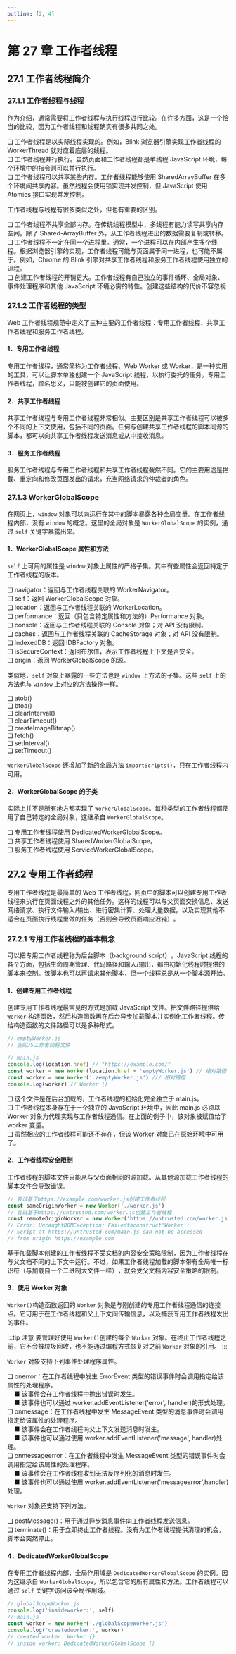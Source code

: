 ```yaml
---
outline: [2, 4]
---
```


# 第 27 章 工作者线程

## 27.1 工作者线程简介

### 27.1.1 工作者线程与线程

作为介绍，通常需要将工作者线程与执行线程进行比较。在许多方面，这是一个恰当的比较，因为工作者线程和线程确实有很多共同之处。

❑ 工作者线程是以实际线程实现的。例如，Blink 浏览器引擎实现工作者线程的 WorkerThread 就对应着底层的线程。<br />
❑ 工作者线程并行执行。虽然页面和工作者线程都是单线程 JavaScript 环境，每个环境中的指令则可以并行执行。<br />
❑ 工作者线程可以共享某些内存。工作者线程能够使用 SharedArrayBuffer 在多个环境间共享内容。虽然线程会使用锁实现并发控制，但 JavaScript 使用 Atomics 接口实现并发控制。

工作者线程与线程有很多类似之处，但也有重要的区别。

❑ 工作者线程不共享全部内存。在传统线程模型中，多线程有能力读写共享内存空间。除了 Shared-ArrayBuffer 外，从工作者线程进出的数据需要复制或转移。<br />
❑ 工作者线程不一定在同一个进程里。通常，一个进程可以在内部产生多个线程。根据浏览器引擎的实现，工作者线程可能与页面属于同一进程，也可能不属于。例如，Chrome 的 Blink 引擎对共享工作者线程和服务工作者线程使用独立的进程。<br />
❑ 创建工作者线程的开销更大。工作者线程有自己独立的事件循环、全局对象、事件处理程序和其他 JavaScript 环境必需的特性。创建这些结构的代价不容忽视

### 27.1.2 工作者线程的类型

Web 工作者线程规范中定义了三种主要的工作者线程：专用工作者线程、共享工作者线程和服务工作者线程。

#### 1．专用工作者线程

专用工作者线程，通常简称为工作者线程、Web Worker 或 Worker，是一种实用的工具，可以让脚本单独创建一个 JavaScript 线程，以执行委托的任务。专用工作者线程，顾名思义，只能被创建它的页面使用。

#### 2．共享工作者线程

共享工作者线程与专用工作者线程非常相似。主要区别是共享工作者线程可以被多个不同的上下文使用，包括不同的页面。任何与创建共享工作者线程的脚本同源的脚本，都可以向共享工作者线程发送消息或从中接收消息。

#### 3．服务工作者线程

服务工作者线程与专用工作者线程和共享工作者线程截然不同。它的主要用途是拦截、重定向和修改页面发出的请求，充当网络请求的仲裁者的角色。

### 27.1.3 WorkerGlobalScope

在网页上，`window` 对象可以向运行在其中的脚本暴露各种全局变量。在工作者线程内部，没有 `window` 的概念。这里的全局对象是 `WorkerGlobalScope` 的实例，通过 `self` 关键字暴露出来。

#### 1．WorkerGlobalScope 属性和方法

`self` 上可用的属性是 `window` 对象上属性的严格子集。其中有些属性会返回特定于工作者线程的版本。

❑ navigator：返回与工作者线程关联的 WorkerNavigator。<br />
❑ self：返回 WorkerGlobalScope 对象。<br />
❑ location：返回与工作者线程关联的 WorkerLocation。<br />
❑ performance：返回（只包含特定属性和方法的）Performance 对象。<br />
❑ console：返回与工作者线程关联的 Console 对象；对 API 没有限制。<br />
❑ caches：返回与工作者线程关联的 CacheStorage 对象；对 API 没有限制。<br />
❑ indexedDB：返回 IDBFactory 对象。<br />
❑ isSecureContext：返回布尔值，表示工作者线程上下文是否安全。<br />
❑ origin：返回 WorkerGlobalScope 的源。

类似地，`self` 对象上暴露的一些方法也是 `window` 上方法的子集。这些 `self` 上的方法也与 `window` 上对应的方法操作一样。

❑ atob()<br />
❑ btoa()<br />
❑ clearInterval()<br />
❑ clearTimeout()<br />
❑ createImageBitmap()<br />
❑ fetch()<br />
❑ setInterval()<br />
❑ setTimeout()

`WorkerGlobalScope` 还增加了新的全局方法 `importScripts()`，只在工作者线程内可用。

#### 2．WorkerGlobalScope 的子类

实际上并不是所有地方都实现了 `WorkerGlobalScope`。每种类型的工作者线程都使用了自己特定的全局对象，这继承自 `WorkerGlobalScope`。

❑ 专用工作者线程使用 DedicatedWorkerGlobalScope。<br />
❑ 共享工作者线程使用 SharedWorkerGlobalScope。<br />
❑ 服务工作者线程使用 ServiceWorkerGlobalScope。

## 27.2 专用工作者线程

专用工作者线程是最简单的 Web 工作者线程，网页中的脚本可以创建专用工作者线程来执行在页面线程之外的其他任务。这样的线程可以与父页面交换信息、发送网络请求、执行文件输入/输出、进行密集计算、处理大量数据，以及实现其他不适合在页面执行线程里做的任务（否则会导致页面响应迟钝）​。

### 27.2.1 专用工作者线程的基本概念

可以把专用工作者线程称为后台脚本（background script）​。JavaScript 线程的各个方面，包括生命周期管理、代码路径和输入/输出，都由初始化线程时提供的脚本来控制。该脚本也可以再请求其他脚本，但一个线程总是从一个脚本源开始。

#### 1．创建专用工作者线程

创建专用工作者线程最常见的方式是加载 JavaScript 文件。把文件路径提供给 `Worker` 构造函数，然后构造函数再在后台异步加载脚本并实例化工作者线程。传给构造函数的文件路径可以是多种形式。

```javascript
// emptyWorker.js
// 空的JS工作者线程文件

// main.js
console.log(location.href) // "https://example.com/"
const worker = new Worker(location.href + 'emptyWorker.js') // 绝对路径
const worker = new Worker('./emptyWorker.js') /// 相对路径
console.log(worker) // Worker {}
```

❑ 这个文件是在后台加载的，工作者线程的初始化完全独立于 main.js。<br />
❑ 工作者线程本身存在于一个独立的 JavaScript 环境中，因此 main.js 必须以 Worker 对象为代理实现与工作者线程通信。在上面的例子中，该对象被赋值给了 worker 变量。<br />
❑ 虽然相应的工作者线程可能还不存在，但该 Worker 对象已在原始环境中可用了。

#### 2．工作者线程安全限制

工作者线程的脚本文件只能从与父页面相同的源加载。从其他源加载工作者线程的脚本文件会导致错误。

```javascript
// 尝试基于https://example.com/worker.js创建工作者线程
const sameOriginWorker = new Worker('./worker.js')
// 尝试基于https://untrusted.com/worker.js创建工作者线程
const remoteOriginWorker = new Worker('https://untrusted.com/worker.js')
// Error: UncaughtDOMException: Failedtoconstruct'Worker':
// Script at https://untrusted.com/main.js can not be accessed
// from origin https://example.com
```

基于加载脚本创建的工作者线程不受文档的内容安全策略限制，因为工作者线程在与父文档不同的上下文中运行。不过，如果工作者线程加载的脚本带有全局唯一标识符（与加载自一个二进制大文件一样）​，就会受父文档内容安全策略的限制。

#### 3．使用 Worker 对象

`Worker()`构造函数返回的 `Worker` 对象是与刚创建的专用工作者线程通信的连接点。它可用于在工作者线程和父上下文间传输信息，以及捕获专用工作者线程发出的事件。

:::tip 注意
要管理好使用 `Worker()`创建的每个 `Worker` 对象。在终止工作者线程之前，它不会被垃圾回收，也不能通过编程方式恢复对之前 `Worker` 对象的引用。
:::

`Worker` 对象支持下列事件处理程序属性。

❑ onerror：在工作者线程中发生 ErrorEvent 类型的错误事件时会调用指定给该属性的处理程序。<br />
&nbsp;&nbsp;&nbsp;&nbsp;■ 该事件会在工作者线程中抛出错误时发生。<br />
&nbsp;&nbsp;&nbsp;&nbsp;■ 该事件也可以通过 worker.addEventListener('error', handler)的形式处理。<br />
❑ onmessage：在工作者线程中发生 MessageEvent 类型的消息事件时会调用指定给该属性的处理程序。<br />
&nbsp;&nbsp;&nbsp;&nbsp;■ 该事件会在工作者线程向父上下文发送消息时发生。<br />
&nbsp;&nbsp;&nbsp;&nbsp;■ 该事件也可以通过使用 worker.addEventListener('message', handler)处理。<br />
❑ onmessageerror：在工作者线程中发生 MessageEvent 类型的错误事件时会调用指定给该属性的处理程序。<br />
&nbsp;&nbsp;&nbsp;&nbsp;■ 该事件会在工作者线程收到无法反序列化的消息时发生。<br />
&nbsp;&nbsp;&nbsp;&nbsp;■ 该事件也可以通过使用 worker.addEventListener('messageerror',handler)处理。

`Worker` 对象还支持下列方法。

❑ postMessage()：用于通过异步消息事件向工作者线程发送信息。<br />
❑ terminate()：用于立即终止工作者线程。没有为工作者线程提供清理的机会，脚本会突然停止。

#### 4．DedicatedWorkerGlobalScope

在专用工作者线程内部，全局作用域是 `DedicatedWorkerGlobalScope` 的实例。因为这继承自 `WorkerGlobalScope`，所以包含它的所有属性和方法。工作者线程可以通过 `self` 关键字访问该全局作用域。

```javascript
// globalScopeWorker.js
console.log('insideworker:', self)
// main.js
const worker = new Worker('./globalScopeWorker.js')
console.log('createdworker:', worker)
// created worker: Worker {}
// inside worker: DedicatedWorkerGlobalScope {}
```
